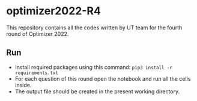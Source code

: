 # optimizer2022-R4
This repository contains all the codes written by UT team for the fourth round of Optimizer 2022.
## Run
* Install required packages using this command: `pip3 install -r requirements.txt`
* For each question of this round open the notebook and run all the cells inside.
* The output file should be created in the present working directory.
